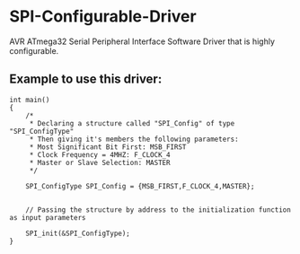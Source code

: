 # SPI-Configurable-Driver
AVR ATmega32 Serial Peripheral Interface Software Driver that is highly configurable.

Example to use this driver:
---------------------------

```
int main()
{
	/* 
	 * Declaring a structure called "SPI_Config" of type "SPI_ConfigType"
	 * Then giving it's members the following parameters:
	 * Most Significant Bit First: MSB_FIRST
	 * Clock Frequency = 4MHZ: F_CLOCK_4
	 * Master or Slave Selection: MASTER
	 */
	
	SPI_ConfigType SPI_Config = {MSB_FIRST,F_CLOCK_4,MASTER};


	// Passing the structure by address to the initialization function as input parameters
	
	SPI_init(&SPI_ConfigType);
}
```
